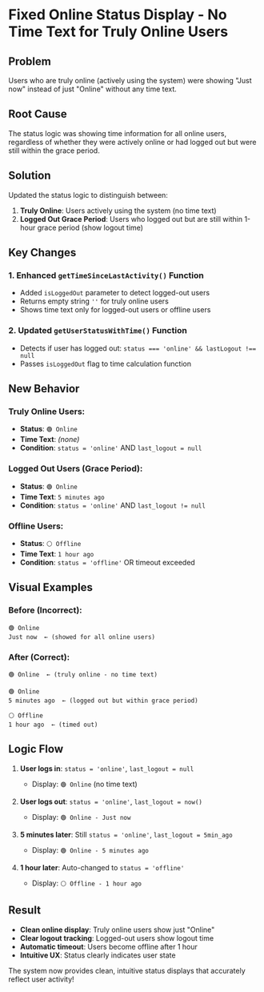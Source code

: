 # Fixed Online Status Display - No Time Text for Truly Online Users

## Problem
Users who are truly online (actively using the system) were showing "Just now" instead of just "Online" without any time text.

## Root Cause
The status logic was showing time information for all online users, regardless of whether they were actively online or had logged out but were still within the grace period.

## Solution
Updated the status logic to distinguish between:
1. **Truly Online**: Users actively using the system (no time text)
2. **Logged Out Grace Period**: Users who logged out but are still within 1-hour grace period (show logout time)

## Key Changes

### 1. **Enhanced `getTimeSinceLastActivity()` Function**
- Added `isLoggedOut` parameter to detect logged-out users
- Returns empty string `''` for truly online users
- Shows time text only for logged-out users or offline users

### 2. **Updated `getUserStatusWithTime()` Function**
- Detects if user has logged out: `status === 'online' && lastLogout !== null`
- Passes `isLoggedOut` flag to time calculation function

## New Behavior

### Truly Online Users:
- **Status**: `🟢 Online`
- **Time Text**: *(none)*
- **Condition**: `status = 'online'` AND `last_logout = null`

### Logged Out Users (Grace Period):
- **Status**: `🟢 Online`
- **Time Text**: `5 minutes ago`
- **Condition**: `status = 'online'` AND `last_logout != null`

### Offline Users:
- **Status**: `⚪ Offline`
- **Time Text**: `1 hour ago`
- **Condition**: `status = 'offline'` OR timeout exceeded

## Visual Examples

### Before (Incorrect):
```
🟢 Online
Just now  ← (showed for all online users)
```

### After (Correct):
```
🟢 Online  ← (truly online - no time text)

🟢 Online
5 minutes ago  ← (logged out but within grace period)

⚪ Offline
1 hour ago  ← (timed out)
```

## Logic Flow

1. **User logs in**: `status = 'online'`, `last_logout = null`
   - Display: `🟢 Online` (no time text)

2. **User logs out**: `status = 'online'`, `last_logout = now()`
   - Display: `🟢 Online - Just now`

3. **5 minutes later**: Still `status = 'online'`, `last_logout = 5min_ago`
   - Display: `🟢 Online - 5 minutes ago`

4. **1 hour later**: Auto-changed to `status = 'offline'`
   - Display: `⚪ Offline - 1 hour ago`

## Result
- **Clean online display**: Truly online users show just "Online"
- **Clear logout tracking**: Logged-out users show logout time
- **Automatic timeout**: Users become offline after 1 hour
- **Intuitive UX**: Status clearly indicates user state

The system now provides clean, intuitive status displays that accurately reflect user activity!

